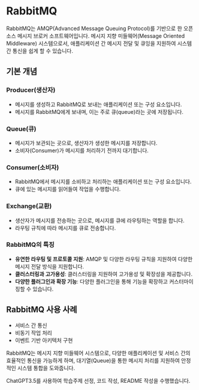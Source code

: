 # RabbitMQ
RabbitMQ는 AMQP(Advanced Message Queuing Protocol)를 기반으로 한 오픈 소스 메시지 브로커 소프트웨어입니다. 메시지 지향 미들웨어(Message Oriented Middleware) 시스템으로서, 애플리케이션 간 메시지 전달 및 큐잉을 지원하여 시스템 간 통신을 쉽게 할 수 있습니다.

## 기본 개념
### Producer(생산자)
 - 메시지를 생성하고 RabbitMQ로 보내는 애플리케이션 또는 구성 요소입니다.
 - 메시지를 RabbitMQ에게 보내며, 이는 주로 큐(queue)라는 곳에 저장됩니다.
### Queue(큐)
 - 메시지가 보관되는 곳으로, 생산자가 생성한 메시지를 저장합니다.
 - 소비자(Consumer)가 메시지를 처리하기 전까지 대기합니다.
### Consumer(소비자)
 - RabbitMQ에서 메시지를 소비하고 처리하는 애플리케이션 또는 구성 요소입니다.
 - 큐에 있는 메시지를 읽어들여 작업을 수행합니다.
### Exchange(교환)
 - 생산자가 메시지를 전송하는 곳으로, 메시지를 큐에 라우팅하는 역할을 합니다.
 - 라우팅 규칙에 따라 메시지를 큐로 전송합니다.
### RabbitMQ의 특징
 - **유연한 라우팅 및 프로토콜 지원**: AMQP 및 다양한 라우팅 규칙을 지원하여 다양한 메시지 전달 방식을 지원합니다.
 - **클러스터링과 고가용성**: 클러스터링을 지원하여 고가용성 및 확장성을 제공합니다.
 - **다양한 플러그인과 확장 기능**: 다양한 플러그인을 통해 기능을 확장하고 커스터마이징할 수 있습니다.
## RabbitMQ 사용 사례
 - 서비스 간 통신
 - 비동기 작업 처리
 - 이벤트 기반 아키텍처 구현

RabbitMQ는 메시지 지향 미들웨어 시스템으로, 다양한 애플리케이션 및 서비스 간의 효율적인 통신을 가능하게 하며, 대기열(Queue)을 통한 메시지 처리를 지원하여 안정적인 시스템 통합을 도와줍니다.

ChatGPT3.5를 사용하여 학습주제 선정, 코드 작성, README 작성을 수행했습니다.
